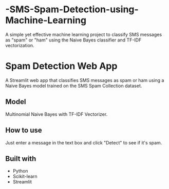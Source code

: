 # -SMS-Spam-Detection-using-Machine-Learning
A simple yet effective machine learning project to classify SMS messages as "spam" or "ham" using the Naive Bayes classifier and TF-IDF vectorization.
# Spam Detection Web App

A Streamlit web app that classifies SMS messages as spam or ham using a Naive Bayes model trained on the SMS Spam Collection dataset.

## Model
Multinomial Naive Bayes with TF-IDF Vectorizer.

## How to use
Just enter a message in the text box and click "Detect" to see if it's spam.

## Built with
- Python
- Scikit-learn
- Streamlit

